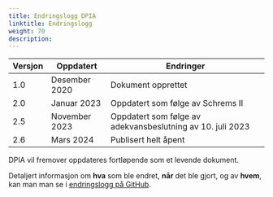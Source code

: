 ```yaml
---
title: Endringslogg DPIA
linktitle: Endringslogg
weight: 70
description: 
---
```



| Versjon | Oppdatert      | Endringer                                                  |
| ------- | -------------- | ---------------------------------------------------------- |
| 1.0     | Desember 2020  | Dokument opprettet                                         |
| 2.0     | Januar 2023    | Oppdatert som følge av Schrems II                          |
| 2.5     | November 2023  | Oppdatert som følge av adekvansbeslutning av 10. juli 2023 |
| 2.6     | Mars 2024      | Publisert helt åpent                                       |


DPIA vil fremover oppdateres fortløpende som et levende dokument.

Detaljert informasjon om **hva** som ble endret, **når** det ble gjort, og av **hvem**, kan man man se i
[endringslogg på GitHub](https://github.com/Altinn/altinn-studio-docs/commits/master/content/security/dpia).